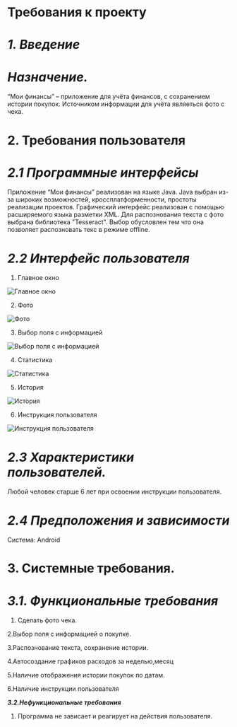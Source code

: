 # **Требования к проекту**
# ***1. Введение***
# ***Назначение.***
“Мои финансы” – приложение для учёта финансов, с сохранением истории покупок. Источником информации для учёта являеться фото с чека. 
# **2. Требования пользователя**
# ***2.1 Программные интерфейсы***
Приложение “Мои финансы” реализован на языке Java. Java выбран из-за широких возможностей, кроссплатформенности, простоты реализации проектов. Графический интерфейс реализован с помощью расширяемого языка разметки XML. Для распознования текста с фото выбрана библиотека "Tesseract". Выбор обусловлен тем что она позволяет распозновать текс в режиме offline.  
# ***2.2 Интерфейс пользователя***
1. Главное окно

![Главное окно](https://github.com/FloY1/TRITPO/blob/master/Mocku/1.png)

2. Фото 

![Фото](https://github.com/FloY1/TRITPO/blob/master/Mocku/2.png)

3. Выбор поля с информацией 

![Выбор поля с информацией ](https://github.com/FloY1/TRITPO/blob/master/Mocku/3.png)

4. Статистика

![Статистика ](https://github.com/FloY1/TRITPO/blob/master/Mocku/4.png)

5. История 

![История ](https://github.com/FloY1/TRITPO/blob/master/Mocku/5.png)

6. Инструкция пользователя

![Инструкция пользователя ](https://github.com/FloY1/TRITPO/blob/master/Mocku/6.png)

#  ***2.3 Характеристики пользователей.***
Любой человек старше 6 лет при освоении инструкции пользователя.
# ***2.4 Предположения и зависимости***
Система: Android
# **3. Системные требования.**
# ***3.1. Функциональные требования***
1. Сделать фото чека.

2.Выбор поля с информацией о покупке.

3.Распознование текста, сохранение истории.

4.Автосоздание графиков расходов за неделью,месяц 

5.Наличие отображения истории покупок по датам.

6.Наличие инструкции пользователя

***3.2.Нефункциональные требования***
1. Программа не зависает и реагирует на действия пользователя.
